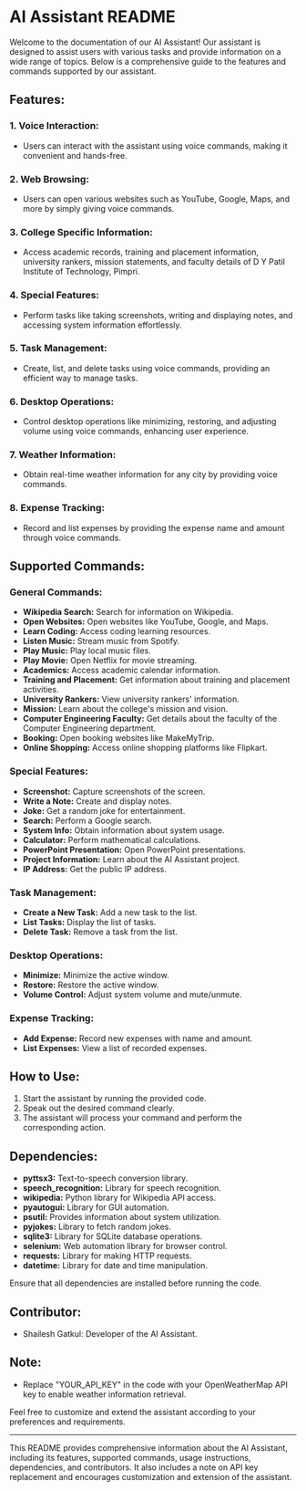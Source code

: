 # AI Assistant README

Welcome to the documentation of our AI Assistant! Our assistant is designed to assist users with various tasks and provide information on a wide range of topics. Below is a comprehensive guide to the features and commands supported by our assistant.

## Features:

### 1. Voice Interaction:
- Users can interact with the assistant using voice commands, making it convenient and hands-free.

### 2. Web Browsing:
- Users can open various websites such as YouTube, Google, Maps, and more by simply giving voice commands.

### 3. College Specific Information:
- Access academic records, training and placement information, university rankers, mission statements, and faculty details of D Y Patil Institute of Technology, Pimpri.

### 4. Special Features:
- Perform tasks like taking screenshots, writing and displaying notes, and accessing system information effortlessly.

### 5. Task Management:
- Create, list, and delete tasks using voice commands, providing an efficient way to manage tasks.

### 6. Desktop Operations:
- Control desktop operations like minimizing, restoring, and adjusting volume using voice commands, enhancing user experience.

### 7. Weather Information:
- Obtain real-time weather information for any city by providing voice commands.

### 8. Expense Tracking:
- Record and list expenses by providing the expense name and amount through voice commands.

## Supported Commands:

### General Commands:

- **Wikipedia Search:** Search for information on Wikipedia.
- **Open Websites:** Open websites like YouTube, Google, and Maps.
- **Learn Coding:** Access coding learning resources.
- **Listen Music:** Stream music from Spotify.
- **Play Music:** Play local music files.
- **Play Movie:** Open Netflix for movie streaming.
- **Academics:** Access academic calendar information.
- **Training and Placement:** Get information about training and placement activities.
- **University Rankers:** View university rankers' information.
- **Mission:** Learn about the college's mission and vision.
- **Computer Engineering Faculty:** Get details about the faculty of the Computer Engineering department.
- **Booking:** Open booking websites like MakeMyTrip.
- **Online Shopping:** Access online shopping platforms like Flipkart.

### Special Features:

- **Screenshot:** Capture screenshots of the screen.
- **Write a Note:** Create and display notes.
- **Joke:** Get a random joke for entertainment.
- **Search:** Perform a Google search.
- **System Info:** Obtain information about system usage.
- **Calculator:** Perform mathematical calculations.
- **PowerPoint Presentation:** Open PowerPoint presentations.
- **Project Information:** Learn about the AI Assistant project.
- **IP Address:** Get the public IP address.

### Task Management:

- **Create a New Task:** Add a new task to the list.
- **List Tasks:** Display the list of tasks.
- **Delete Task:** Remove a task from the list.

### Desktop Operations:

- **Minimize:** Minimize the active window.
- **Restore:** Restore the active window.
- **Volume Control:** Adjust system volume and mute/unmute.

### Expense Tracking:

- **Add Expense:** Record new expenses with name and amount.
- **List Expenses:** View a list of recorded expenses.

## How to Use:

1. Start the assistant by running the provided code.
2. Speak out the desired command clearly.
3. The assistant will process your command and perform the corresponding action.

## Dependencies:

- **pyttsx3:** Text-to-speech conversion library.
- **speech_recognition:** Library for speech recognition.
- **wikipedia:** Python library for Wikipedia API access.
- **pyautogui:** Library for GUI automation.
- **psutil:** Provides information about system utilization.
- **pyjokes:** Library to fetch random jokes.
- **sqlite3:** Library for SQLite database operations.
- **selenium:** Web automation library for browser control.
- **requests:** Library for making HTTP requests.
- **datetime:** Library for date and time manipulation.

Ensure that all dependencies are installed before running the code.

## Contributor:

- Shailesh Gatkul: Developer of the AI Assistant.

## Note:

- Replace "YOUR_API_KEY" in the code with your OpenWeatherMap API key to enable weather information retrieval.

Feel free to customize and extend the assistant according to your preferences and requirements.

---

This README provides comprehensive information about the AI Assistant, including its features, supported commands, usage instructions, dependencies, and contributors. It also includes a note on API key replacement and encourages customization and extension of the assistant.
